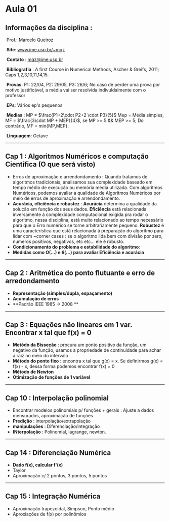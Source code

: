 # Aula 01



## Informações da disciplina : 

​	Prof.: Marcelo Queiroz

​	**Site**: www.ime.usp.br/~mqz

​	**Contato** : mqz@ime.usp.br

​	**Bibliografia** : A first Course in Numerical Methods, Ascher & Greifs, 2011; Caps 1,2,3,10,11,14,15.

​	**Provas**: P1: 22/04, P2: 29/05, P3: 26/6; No caso de perder uma prova por motivo justificável, a média vai ser resolvida indivuldalmente com o professor

​	**EPs**: Vários ep's pequenos

​	**Medias** : MP = $\frac{P1+2\cdot P2+2 \cdot P3}{5}$ Mep = Média simples, MF = $\frac{3\cdot MP + MEP}{4}$, se MP >= 5 && MEP >= 5; Do contrário, MF = min{MP,MEP}.

​	**Linguagem**: Octave

***

## Cap 1 : Algoritmos Numéricos e computação Científica (O que será visto)

 - Erros de aproximação e arrendondamento : Quando tratamos de algoritmos tradicionais, analisamos sua complexidade baseado em tempo médio de execução ou memória média utilizada. Com algoritmos Numéricos, podemos avaliar a qualidade de Algoritmos Numéricos por meio de erros de aproximação e arrendondamento.
- **Acurácia, eficiência e robustez** : **Acurácia** determina a qualidade da solução em função dos seus dados. **Eficiência** está relacionada inversamente à complexidade computacional exigida pra rodar o algoritmo, nessa disciplina, está muito relacionado ao tempo necessário para que o Erro numérico se torne arbitrariamente pequeno. **Robustez** é uma característica que está relacionada à preparação do algoritmo para lidar com ~corner cases : se o algoritmo lida bem com divisão por zero, numeros positivos, negativos, etc etc... ele é robusto.
- **Condicionamento do problema e estabilidade do algoritmo**: 
- **Medidas como O(...) e $\theta$(...) para avaliar Eficiência e acurácia**

***

## Cap 2 : Aritmética do ponto flutuante e erro de arredondamento

* **Representação (simples/dupla, espaçamento)**
* **Acumulação de erros**
* **Padrão IEEE 1985 -> 2008 **

***

## Cap 3 : Equações não lineares em 1 var.  Encontrar x tal que f(x) = 0

* **Metódo da Bisseção** : procura um ponto positivo da função, um negativo da função, usamos a propriedade de continuidade para achar a raiz no meio do intervalo
* **Método do ponto fixo** : encontra x tal que g(x) = x. Se definirmos g(x) = f(x) - x, dessa forma podemos encontrar f(x) = 0
* **Método de Newton**
* **Otimização de funções de 1 variável**

***

## Cap 10 : Interpolação polinomial 

* Encontrar modelos polinomiais p/ funções + gerais : Ajuste a dados mensurados, aproximação de funções
* **Predição** : interpolação/extrapolação
* **manipulações** : Diferenciação/integração
* **INterpolação** : Polinomial, lagrange, newton.

***

## Cap 14 : Diferenciação Numérica 

 * **Dado f(x), calcular f'(x)**
 * Taylor
 * Aproximação c/ 2 pontos, 3 pontos, 5 pontos

***

## Cap 15 : Integração Numérica

 * Aproximação trapezoidal, Simpson, Ponto médio
 * Aproxiações de f(x) por polinômios